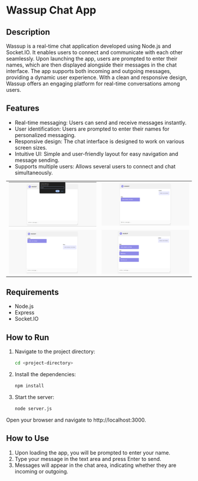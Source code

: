 # Wassup Chat App

## Description
Wassup is a real-time chat application developed using Node.js and Socket.IO. It enables users to connect and communicate with each other seamlessly. Upon launching the app, users are prompted to enter their names, which are then displayed alongside their messages in the chat interface. The app supports both incoming and outgoing messages, providing a dynamic user experience. With a clean and responsive design, Wassup offers an engaging platform for real-time conversations among users.

## Features
- Real-time messaging: Users can send and receive messages instantly.
- User identification: Users are prompted to enter their names for personalized messaging.
- Responsive design: The chat interface is designed to work on various screen sizes.
- Intuitive UI: Simple and user-friendly layout for easy navigation and message sending.
- Supports multiple users: Allows several users to connect and chat simultaneously.

<table>
    <tr>
        <td><img src="Output/Image01.png" alt="Example Image 1" style="width: 100%;"></td>
        <td><img src="Output/Image02.png" alt="Example Image 2" style="width: 100%;"></td>
    </tr>
    <tr>
        <td><img src="Output/Image03.png" alt="Example Image 1" style="width: 100%;"></td>
        <td><img src="Output/Image04.png" alt="Example Image 2" style="width: 100%;"></td>
    </tr>
</table>


## Requirements
- Node.js 
- Express 
- Socket.IO 

## How to Run

1. Navigate to the project directory:
   ```bash
   cd <project-directory>
   ```

2. Install the dependencies:
    ```bash
    npm install
    ```

3. Start the server:
    ```bash
    node server.js
    ```
Open your browser and navigate to http://localhost:3000.

## How to Use

1. Upon loading the app, you will be prompted to enter your name.
2. Type your message in the text area and press Enter to send.
3. Messages will appear in the chat area, indicating whether they are incoming or outgoing.
